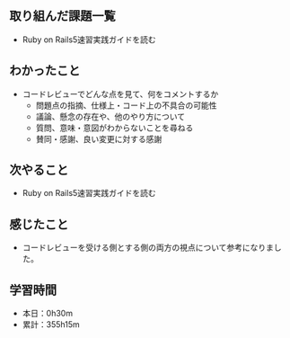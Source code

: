 ## 取り組んだ課題一覧
- Ruby on Rails5速習実践ガイドを読む
## わかったこと
 - コードレビューでどんな点を見て、何をコメントするか
     - 問題点の指摘、仕様上・コード上の不具合の可能性
     - 議論、懸念の存在や、他のやり方について
     - 質問、意味・意図がわからないことを尋ねる
     - 賛同・感謝、良い変更に対する感謝
## 次やること
- Ruby on Rails5速習実践ガイドを読む
## 感じたこと
- コードレビューを受ける側とする側の両方の視点について参考になりました。
## 学習時間
- 本日：0h30m
- 累計：355h15m

